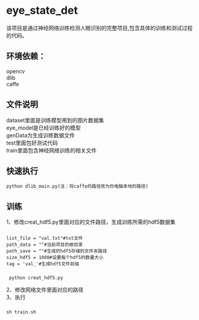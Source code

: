 # eye_state_det
该项目是通过神经网络训练检测人眼识别的完整项目,包含具体的训练和测试过程的代码。<br>
## 环境依赖：
opencv<br>
dlib<br>
caffe<br>
## 文件说明
dataset里面是训练模型用到的图片数据集<br>
eye_model是已经训练好的模型<br>
genData为生成训练数据文件<br>
test里面包好测试代码<br>
train里面包含神经网络训练的相关文件<br>
## 快速执行
    python dlib_main.py(注：将caffe的路径改为你电脑本地的路径)
## 训练
1、修改creat_hdf5.py里面对应的文件路径，生成训练所需的hdf5数据集   <br>
#####
    list_file = "val.txt"#txt文件
    path_data = ""#当前项目的根目录
    path_save = ""#生成的hdf5存储的文件夹路径
    size_hdf5 = 1000#设置每个hdf5的数量大小
    tag = 'val_'#生成hdf5文件前缀
#####
     python creat_hdf5.py
 
2、修改网络文件里面对应的路径<br>
3、执行<br>
#####
    sh train.sh
    



